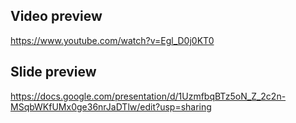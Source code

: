 ## Video preview
https://www.youtube.com/watch?v=Egl_D0j0KT0

## Slide preview
https://docs.google.com/presentation/d/1UzmfbqBTz5oN_Z_2c2n-MSqbWKfUMx0ge36nrJaDTlw/edit?usp=sharing
